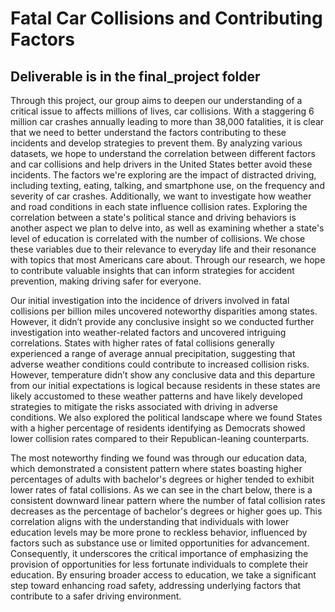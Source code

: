 # Fatal Car Collisions and Contributing Factors
## Deliverable is in the final_project folder
Through this project, our group aims to deepen our understanding of a critical issue to affects millions of lives, car collisions. With a staggering 6 million car crashes annually leading to more than 38,000 fatalities, it is clear that we need to better understand the factors contributing to these incidents and develop strategies to prevent them. By analyzing various datasets, we hope to understand the correlation between different factors and car collisions and help drivers in the United States better avoid these incidents. The factors we're exploring are the impact of distracted driving, including texting, eating, talking, and smartphone use, on the frequency and severity of car crashes. Additionally, we want to investigate how weather and road conditions in each state influence collision rates. Exploring the correlation between a state's political stance and driving behaviors is another aspect we plan to delve into, as well as examining whether a state's level of education is correlated with the number of collisions. We chose these variables due to their relevance to everyday life and their resonance with topics that most Americans care about. Through our research, we hope to contribute valuable insights that can inform strategies for accident prevention, making driving safer for everyone.

Our initial investigation into the incidence of drivers involved in fatal collisions per billion miles uncovered noteworthy disparities among states. However, it didn’t provide any conclusive insight so we conducted further investigation into weather-related factors and uncovered intriguing correlations. States with higher rates of fatal collisions generally experienced a range of average annual precipitation, suggesting that adverse weather conditions could contribute to increased collision risks. However, temperature didn’t show any conclusive data and this departure from our initial expectations is logical because residents in these states are likely accustomed to these weather patterns and have likely developed strategies to mitigate the risks associated with driving in adverse conditions. We also explored the political landscape where we found States with a higher percentage of residents identifying as Democrats showed lower collision rates compared to their Republican-leaning counterparts. 

The most noteworthy finding we found was through our education data, which demonstrated a consistent pattern where states boasting higher percentages of adults with bachelor's degrees or higher tended to exhibit lower rates of fatal collisions. As we can see in the chart below, there is a consistent downward linear pattern where the number of fatal collision rates decreases as the percentage of bachelor's degrees or higher goes up. This correlation aligns with the understanding that individuals with lower education levels may be more prone to reckless behavior, influenced by factors such as substance use or limited opportunities for advancement. Consequently, it underscores the critical importance of emphasizing the provision of opportunities for less fortunate individuals to complete their education. By ensuring broader access to education, we take a significant step toward enhancing road safety, addressing underlying factors that contribute to a safer driving environment.
